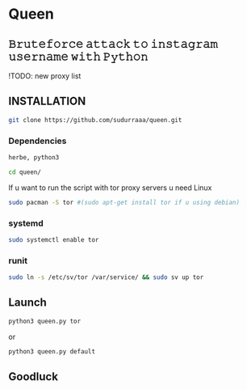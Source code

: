 # Queen
## 𝙱𝚛𝚞𝚝𝚎𝚏𝚘𝚛𝚌𝚎 𝚊𝚝𝚝𝚊𝚌𝚔 𝚝𝚘 𝚒𝚗𝚜𝚝𝚊𝚐𝚛𝚊𝚖 𝚞𝚜𝚎𝚛𝚗𝚊𝚖𝚎 𝚠𝚒𝚝𝚑 𝙿𝚢𝚝𝚑𝚘𝚗
!TODO: new proxy list

## INSTALLATION
```sh
git clone https://github.com/sudurraaa/queen.git
```
### Dependencies
```sh
herbe, python3
```

```sh
cd queen/
```
If u want to run the script with tor proxy servers u need Linux
```sh
sudo pacman -S tor #(sudo apt-get install tor if u using debian)
```
### systemd
```sh
sudo systemctl enable tor
```
### runit
```sh
sudo ln -s /etc/sv/tor /var/service/ && sudo sv up tor
```
## Launch
```sh
python3 queen.py tor
```
or 
```sh
python3 queen.py default
```
## Goodluck
